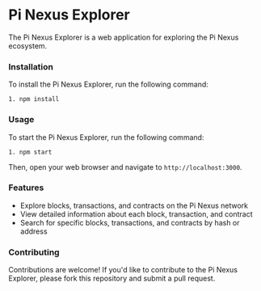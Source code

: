 Pi Nexus Explorer
================

The Pi Nexus Explorer is a web application for exploring the Pi Nexus ecosystem.

### Installation

To install the Pi Nexus Explorer, run the following command:

`1. npm install`

### Usage

To start the Pi Nexus Explorer, run the following command:

`1. npm start`

Then, open your web browser and navigate to `http://localhost:3000`.

### Features

* Explore blocks, transactions, and contracts on the Pi Nexus network
* View detailed information about each block, transaction, and contract
* Search for specific blocks, transactions, and contracts by hash or address

### Contributing

Contributions are welcome! If you'd like to contribute to the Pi Nexus Explorer, please fork this repository and submit a pull request.
